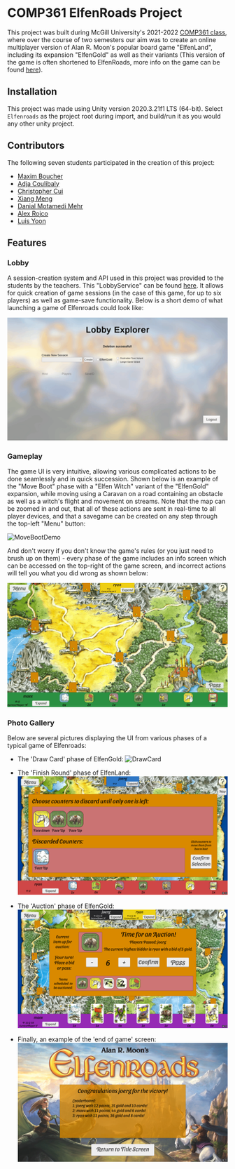 # COMP361 ElfenRoads Project
This project was built during McGill University's 2021-2022 [COMP361 class](https://www.mcgill.ca/study/2022-2023/courses/comp-361d1), where over the course of two semesters our aim was to create an online multiplayer version of Alan R. Moon's popular board game "ElfenLand", including its expansion "ElfenGold" as well as their variants (This version of the game is often shortened to ElfenRoads, more info on the game can be found [here](https://boardgamegeek.com/boardgame/180325/elfenroads)). 
## Installation
This project was made using Unity version 2020.3.21f1 LTS (64-bit). Select `Elfenroads` as the project root during import, and build/run it as you would any other unity project.
## Contributors
The following seven students participated in the creation of this project:
- [Maxim Boucher](https://github.com/MaxBouch14)
- [Adja Coulibaly](https://github.com/adjabeepboop)
- [Christopher Cui](https://github.com/chriscui47)
- [Xiang Meng](https://github.com/xm2j)
- [Danial Motamedi Mehr](https://github.com/danial23)
- [Alex Rojco](https://github.com/alexrojco)
- [Luis Yoon](https://github.com/Luisy619)

## Features

### Lobby

A session-creation system and API used in this project was provided to the students by the teachers. This "LobbyService" can be found [here](https://github.com/kartoffelquadrat/LobbyService). It allows for quick creation of game sessions (in the case of this game, for up to six players) as well as game-save functionality. Below is a short demo of what launching a game of Elfenroads could look like:

![LobbyDemo](./Images/LobbyDemo.gif)

### Gameplay
The game UI is very intuitive, allowing various complicated actions to be done seamlessly and in quick succession. Shown below is an example of the "Move Boot" phase with a "Elfen Witch" variant of the "ElfenGold" expansion, while moving using a Caravan on a road containing an obstacle as well as a witch's flight and movement on streams. Note that the map can be zoomed in and out, that all of these actions are sent in real-time to all player devices, and that a savegame can be created on any step through the top-left "Menu" button:

![MoveBootDemo](./Images/MoveBootDemo.gif)

And don't worry if you don't know the game's rules (or you just need to brush up on them) - every phase of the game includes an info screen which can be accessed on the top-right of the game screen, and incorrect actions will tell you what you did wrong as shown below:

![AlertDemo](./Images/AlertDemo.gif)


### Photo Gallery
Below are several pictures displaying the UI from various phases of a typical game of Elfenroads:

- The 'Draw Card' phase of ElfenGold:
![DrawCard](./Images/DrawCardScreenShot.png)

- The 'Finish Round' phase of ElfenLand:
![DiscardCounter](./Images/DiscardCounterScreenShot.png)

- The 'Auction' phase of ElfenGold:
![Auction](./Images/AuctionScreenShot.png)

- Finally, an example of the 'end of game' screen:
![WinScreen](./Images/WinScreen.png)
